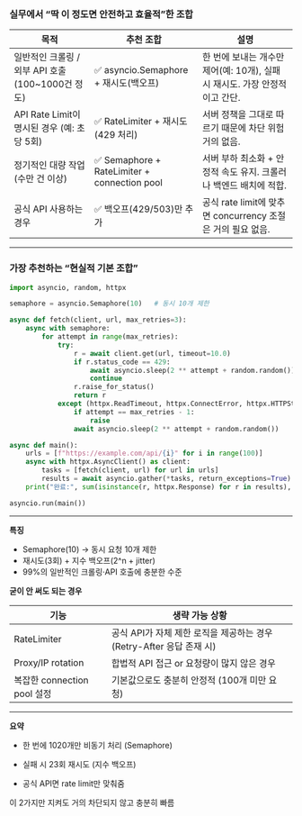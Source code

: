 
### 실무에서 “딱 이 정도면 안전하고 효율적”한 조합

|목적|추천 조합|설명|
|---|---|---|
|일반적인 크롤링 / 외부 API 호출 (100~1000건 정도)|✅ asyncio.Semaphore + 재시도(백오프)|한 번에 보내는 개수만 제어(예: 10개), 실패 시 재시도. 가장 안정적이고 간단.|
|API Rate Limit이 명시된 경우 (예: 초당 5회)|✅ RateLimiter + 재시도(429 처리)|서버 정책을 그대로 따르기 때문에 차단 위험 거의 없음.|
|정기적인 대량 작업(수만 건 이상)|✅ Semaphore + RateLimiter + connection pool|서버 부하 최소화 + 안정적 속도 유지. 크롤러나 백엔드 배치에 적합.|
|공식 API 사용하는 경우|✅ 백오프(429/503)만 추가|공식 rate limit에 맞추면 concurrency 조절은 거의 필요 없음.|

--- 

### 가장 추천하는 “현실적 기본 조합”

```python
import asyncio, random, httpx

semaphore = asyncio.Semaphore(10)   # 동시 10개 제한

async def fetch(client, url, max_retries=3):
    async with semaphore:
        for attempt in range(max_retries):
            try:
                r = await client.get(url, timeout=10.0)
                if r.status_code == 429:
                    await asyncio.sleep(2 ** attempt + random.random())
                    continue
                r.raise_for_status()
                return r
            except (httpx.ReadTimeout, httpx.ConnectError, httpx.HTTPStatusError):
                if attempt == max_retries - 1:
                    raise
                await asyncio.sleep(2 ** attempt + random.random())

async def main():
    urls = [f"https://example.com/api/{i}" for i in range(100)]
    async with httpx.AsyncClient() as client:
        tasks = [fetch(client, url) for url in urls]
        results = await asyncio.gather(*tasks, return_exceptions=True)
    print("완료:", sum(isinstance(r, httpx.Response) for r in results), "건")

asyncio.run(main())
```

---

**특징**

- Semaphore(10) → 동시 요청 10개 제한
- 재시도(3회) + 지수 백오프(2^n + jitter)
- 99%의 일반적인 크롤링·API 호출에 충분한 수준

**굳이 안 써도 되는 경우**

|기능|생략 가능 상황|
|---|---|
|RateLimiter|공식 API가 자체 제한 로직을 제공하는 경우 (Retry-After 응답 존재 시)|
|Proxy/IP rotation|합법적 API 접근 or 요청량이 많지 않은 경우|
|복잡한 connection pool 설정|기본값으로도 충분히 안정적 (100개 미만 요청)|

---

**요약**

- 한 번에 1020개만 비동기 처리 (Semaphore)

- 실패 시 23회 재시도 (지수 백오프)

- 공식 API면 rate limit만 맞춰줌

이 2가지만 지켜도 거의 차단되지 않고 충분히 빠름
